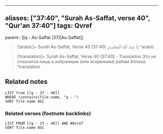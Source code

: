 
---
aliases: ["37:40", "Surah As-Saffat, verse 40", "Qur'an 37:40"]
tags: Qvref
---

parent:: [[q - As-Saffat (37)|As-Saffat]]

> [!arabic]+ Surah As-Saffat, Verse 40 (37:40)
> <span class="quran-arabic">إِلَّا عِبَادَ ٱللَّهِ ٱلْمُخْلَصِينَ</span>
^arabic

> [!translation]+ Surah As-Saffat, Verse 40 (37:40) - Translation
> Это не относится лишь к избранным (или искренним) рабам Аллаха.
^translation



## Related notes
```dataview
LIST from [[q - 37 - 40]]
WHERE !contains(file.name, "q - ")
SORT file.name ASC
```

### Related verses (footnote backlinks)
```dataview
LIST FROM [[q - 37 - 40]] AND #Qvref
SORT file.name ASC
```

